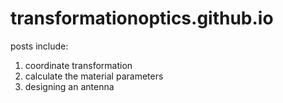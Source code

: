 # transformationoptics.github.io

posts include:
1) coordinate transformation
2) calculate the material parameters
3) designing an antenna
